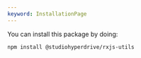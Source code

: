 ```yaml
---
keyword: InstallationPage
---
```


You can install this package by doing:

```shell
npm install @studiohyperdrive/rxjs-utils
```
